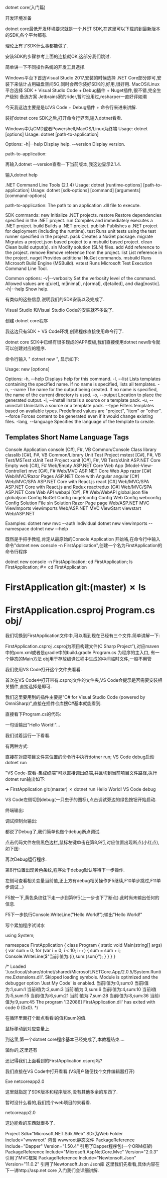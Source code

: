 dotnet core(入门篇)

开发环境准备

dotnet core最低开发环境要求就是一个.NET SDK,在这里可以下载的到最新版本的SDK,各个平台都有.

理论上有了SDK什么事都能做了.

安装SDK的步骤参考上面的连接就OK,这部分我们跳过.

简单讲一下不同操作系统的开发工具选择.

Windows平台下首选Visual Studio 2017,安装的时候选择 .NET Core部分即可,安装下来估计占用磁盘空间5G,同时会帮你装好SDK的,好用,很好用.
MacOS/Linux平台选择 SDK + Visual Studio Code + Debug插件 + Nuget插件,很不错,完全生产级别
备选方案 Jetbrains家的rider,暂时没用过,resharper一直好评如潮

今天我这边主要是是以VS Code + Debug插件 + 命令行来进来讲解.

装好dotnet core SDK之后,打开命令行界面,输入dotnet看看.

Windows中为CMD或者Powershell,MacOS/Linux为终端
Usage: dotnet [options]
Usage: dotnet [path-to-application]

Options:
  -h|--help            Display help.
  --version         Display version.

path-to-application:

再输入dotnet --version查看一下当前版本,我这边显示2.1.4.

输入dotnet help

.NET Command Line Tools (2.1.4)
Usage: dotnet [runtime-options] [path-to-application]
Usage: dotnet [sdk-options] [command] [arguments] [command-options]

path-to-application:
  The path to an application .dll file to execute.

SDK commands:
  new              Initialize .NET projects.
  restore          Restore dependencies specified in the .NET project.
  run              Compiles and immediately executes a .NET project.
  build            Builds a .NET project.
  publish          Publishes a .NET project for deployment (including the runtime).
  test             Runs unit tests using the test runner specified in the project.
  pack             Creates a NuGet package.
  migrate          Migrates a project.json based project to a msbuild based project.
  clean            Clean build output(s).
  sln              Modify solution (SLN) files.
  add              Add reference to the project.
  remove           Remove reference from the project.
  list             List reference in the project.
  nuget            Provides additional NuGet commands.
  msbuild          Runs Microsoft Build Engine (MSBuild).
  vstest           Runs Microsoft Test Execution Command Line Tool.

Common options:
  -v|--verbosity        Set the verbosity level of the command. Allowed values are q[uiet], m[inimal], n[ormal], d[etailed], and diag[nostic].
  -h|--help             Show help.

有类似的这些信息,说明我们的SDK安装以及完成了.

Visual Studio 和Visual Studio Code的安装就不多说了.

创建 dotnet core程序

我这边只有SDK + VS Code环境,创建程序直接使用命令行了.

dotnet core SDK中已经有很多现成的APP模板,我们直接使用dotnet new命令就可以创建对应的程序.

命令行输入 " dotnet new ", 显示如下:

Usage: new [options]

Options:
  -h, --help          Displays help for this command.
  -l, --list          Lists templates containing the specified name. If no name is specified, lists all templates.
  -n, --name          The name for the output being created. If no name is specified, the name of the current directory is used.
  -o, --output        Location to place the generated output.
  -i, --install       Installs a source or a template pack.
  -u, --uninstall     Uninstalls a source or a template pack.
  --type              Filters templates based on available types. Predefined values are "project", "item" or "other".
  --force             Forces content to be generated even if it would change existing files.
  -lang, --language   Specifies the language of the template to create.


Templates                                         Short Name       Language          Tags
--------------------------------------------------------------------------------------------------------
Console Application                               console          [C#], F#, VB      Common/Console
Class library                                     classlib         [C#], F#, VB      Common/Library
Unit Test Project                                 mstest           [C#], F#, VB      Test/MSTest
xUnit Test Project                                xunit            [C#], F#, VB      Test/xUnit
ASP.NET Core Empty                                web              [C#], F#          Web/Empty
ASP.NET Core Web App (Model-View-Controller)      mvc              [C#], F#          Web/MVC
ASP.NET Core Web App                              razor            [C#]              Web/MVC/Razor Pages
ASP.NET Core with Angular                         angular          [C#]              Web/MVC/SPA
ASP.NET Core with React.js                        react            [C#]              Web/MVC/SPA
ASP.NET Core with React.js and Redux              reactredux       [C#]              Web/MVC/SPA
ASP.NET Core Web API                              webapi           [C#], F#          Web/WebAPI
global.json file                                  globaljson                         Config
NuGet Config                                      nugetconfig                        Config
Web Config                                        webconfig                          Config
Solution File                                     sln                                Solution
Razor Page                                        page                               Web/ASP.NET
MVC ViewImports                                   viewimports                        Web/ASP.NET
MVC ViewStart                                     viewstart                          Web/ASP.NET

Examples:
    dotnet new mvc --auth Individual
    dotnet new viewimports --namespace
    dotnet new --help

既然是手把手教程,肯定从最原始的Console Application 开始咯,在命令行中输入命令"dotnet new console -n FirstApplication",创建一个名为FirstApplication的命令行程序

dotnet new console -n FirstApplication;
cd FirstApplication;
ls FirstApplication;
#✗ cd FirstApplication
# FirstApplication git:(master) ✗ ls
# FirstApplication.csproj  Program.cs  obj/

我们切换到FirstApplication文件中,可以看到现在已经有三个文件.简单讲解一下:

FirstApplication.csproj .csproj为项目构建文件(C Sharp Project”),对应maven中的pom.xml或者是gradle中的build.gradle
Program.cs 为程序的主入口, 有一个静态的Main方法
obj用于存放编译过程中生成的中间临时文件,一般不用管


我们使用VS Code打开这个文件夹看看.

首次在VS Code中打开带有.csproj文件的文件夹,VS Code会提示是否需要安装相关插件,直接选择是即可.

我们这里要用到的插件主要是"C# for Visual Studio Code (powered by OmniSharp)",直接在插件仓库搜C#基本就能看到.

直接看下Program.cs的代码:

一句话输出"Hello World!"...

我们试着运行一下看看.

有两种方式:

直接在对应项目文件夹位置的命令行中执行dotner run;
VS Code debug启动
dotnet run

"VS Code-查看-集成终端"可以直接调出终端,并且切到当前项目文件路径,执行 dotnet run输出如下:

➜  FirstApplication git:(master) ✗ dotnet run
Hello World!
VS Code debug


VS Code左侧切到debug(一只虫子的图标),点击调试旁边的绿色按钮开始启动.

终端输出:

调试控制台输出:


都说了Debug了,我们简单也做个debug断点调试.

点击代码文件左侧黑色边栏,鼠标左键单击在第8,9行,对应位置出现断点(小红点),
如下图:

再次Debug运行程序.

第8行位置出现黄色条纹,程序处于debug默认等待下一步操作.

左侧可查看相关变量当前值,正上方有debug相关操作(F5继续,F10单步跳过,F11单步调试...)

F5按一下,黄色条纹往下走一步到第9行(上一步也下了断点).此时尚未输出任何的信息.

F5下一步执行Console.WriteLine("Hello World!");输出"Hello World!"

写个累加程序试试水

using System;

namespace FirstApplication
{
    class Program
    {
        static void Main(string[] args)
        {
            var sum = 0;
            for (var i = 0; i < 10; i++)
            {
                sum = sum + i;
                Console.WriteLine($"当前i值为:{i},sum:{sum}");
            }
        }
    }
}

/*
Loaded '/usr/local/share/dotnet/shared/Microsoft.NETCore.App/2.0.5/System.Runtime.Extensions.dll'. Skipped loading symbols. Module is optimized and the debugger option 'Just My Code' is enabled.
当前i值为:0,sum:0
当前i值为:1,sum:1
当前i值为:2,sum:3
当前i值为:3,sum:6
当前i值为:4,sum:10
当前i值为:5,sum:15
当前i值为:6,sum:21
当前i值为:7,sum:28
当前i值为:8,sum:36
当前i值为:9,sum:45
The program '[32086] FirstApplication.dll' has exited with code 0 (0x0).
*/




在循环里面打个断点看看i的值和sum的值.






鼠标移动到对应变量上.


到这里,第一个dotnet core程序基本已经完成了,本教程结束....

骗你的,这里还有

还记得我们上面看到的FirstApplication.csproj吗?

我们直接在VS Code中打开看看.(VS用户随便找个文件编辑器打开)

<Project Sdk="Microsoft.NET.Sdk">

  <PropertyGroup>
    <OutputType>Exe</OutputType>
    <TargetFramework>netcoreapp2.0</TargetFramework>
  </PropertyGroup>

</Project>

这里就指定了SDK版本和程序版本,没有其他多余的东西了.

暂时没什么看的,我们找个web项目的来看看.

<Project Sdk="Microsoft.NET.Sdk.Web">
  <PropertyGroup>
    <TargetFramework>netcoreapp2.0</TargetFramework>
  </PropertyGroup>
  <ItemGroup>
    <Folder Include="wwwroot\"/>
  </ItemGroup>
  <ItemGroup>
    <PackageReference Include="Dapper" Version="1.50.4"/>
    <PackageReference Include="Microsoft.ApplicationInsights.AspNetCore" Version="2.2.1"/>
    <PackageReference Include="Microsoft.AspNetCore" Version="2.0.2"/>
    <PackageReference Include="Microsoft.AspNetCore.Mvc" Version="2.0.3"/>
    <PackageReference Include="Microsoft.AspNetCore.StaticFiles" Version="2.0.2"/>
    <PackageReference Include="Microsoft.EntityFrameworkCore.Design" Version="2.0.2"/>
    <PackageReference Include="Microsoft.Extensions.Logging.Debug" Version="2.0.1"/>
    <PackageReference Include="Microsoft.VisualStudio.Web.BrowserLink" Version="2.0.2"/>
    <PackageReference Include="Microsoft.VisualStudio.Web.CodeGeneration.Design" Version="2.0.3"/>
    <PackageReference Include="Newtonsoft.Json" Version="11.0.2"/>
    <PackageReference Include="StackExchange.Redis.StrongName" Version="1.2.6"/>
    <PackageReference Include="System.Diagnostics.Tools" Version="4.3.0"/>
    <PackageReference Include="System.Text.Encoding.CodePages" Version="4.4.0"/>
    <PackageReference Include="System.ValueTuple" Version="*"/>
    <PackageReference Include="Microsoft.Extensions.Configuration.Json" Version="2.1.0-rc1-final"/>
    <PackageReference Include="Pomelo.AspNetCore.TimedJob" Version="2.0.0-rtm-10046"/>
    <PackageReference Include="MySqlConnector" Version="0.40.3"/>
    <PackageReference Include="MongoDB.Driver.Core" Version="2.7.0-beta0001"/>
    <PackageReference Include="MongoDB.Driver" Version="2.7.0-beta0001"/>
  </ItemGroup>
</Project>

这边能看的东西就很多了.

Project Sdk="Microsoft.NET.Sdk.Web" SDk为Web
Folder Include="wwwroot\" 包含 wwwroot静态文件
PackageReference Include="Dapper" Version="1.50.4" 引用了Dapper程序包(一个ORM框架)
PackageReference Include="Microsoft.AspNetCore.Mvc" Version="2.0.3" 引用了MVC框架
PackageReference Include="Newtonsoft.Json" Version="11.0.2" 引用了Newtonsoft.Json Json库
这里我们先看看,具体内容在下一讲http://asp.net core 入门我们会详细讲解.